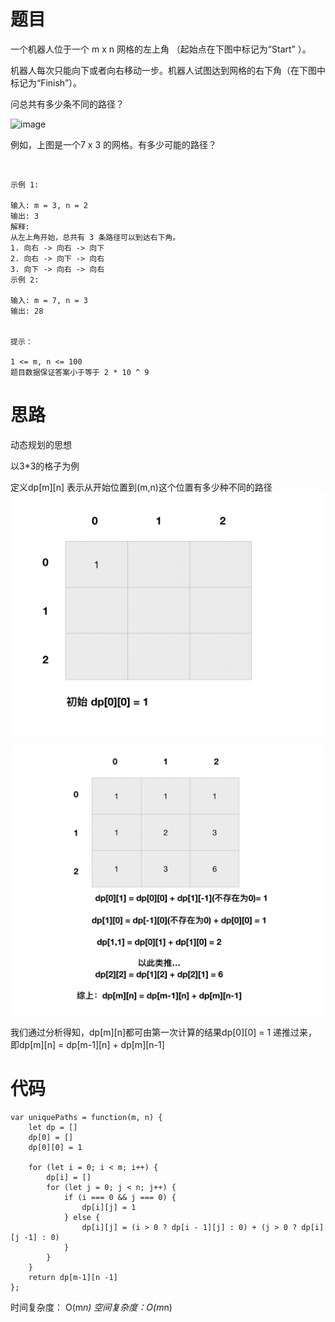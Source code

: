 # 题目
一个机器人位于一个 m x n 网格的左上角 （起始点在下图中标记为“Start” ）。

机器人每次只能向下或者向右移动一步。机器人试图达到网格的右下角（在下图中标记为“Finish”）。

问总共有多少条不同的路径？

![image](https://assets.leetcode-cn.com/aliyun-lc-upload/uploads/2018/10/22/robot_maze.png)

例如，上图是一个7 x 3 的网格。有多少可能的路径？

 


```
示例 1:

输入: m = 3, n = 2
输出: 3
解释:
从左上角开始，总共有 3 条路径可以到达右下角。
1. 向右 -> 向右 -> 向下
2. 向右 -> 向下 -> 向右
3. 向下 -> 向右 -> 向右
示例 2:

输入: m = 7, n = 3
输出: 28
 

提示：

1 <= m, n <= 100
题目数据保证答案小于等于 2 * 10 ^ 9
```


# 思路
动态规划的思想

以3*3的格子为例

定义dp[m][n] 表示从开始位置到(m,n)这个位置有多少种不同的路径
![image](https://github.com/xianweics/algorithm-learning/blob/master/tanxu/images/62-1.jpg?raw=true)



![image](https://github.com/xianweics/algorithm-learning/blob/master/tanxu/images/62-2.jpg?raw=true)

我们通过分析得知，dp[m][n]都可由第一次计算的结果dp[0][0] = 1 递推过来，即dp[m][n] = dp[m-1][n] + dp[m][n-1]

# 代码


```
var uniquePaths = function(m, n) {
    let dp = []
    dp[0] = []
    dp[0][0] = 1

    for (let i = 0; i < m; i++) {
        dp[i] = []
        for (let j = 0; j < n; j++) {
            if (i === 0 && j === 0) {
                dp[i][j] = 1
            } else {
                dp[i][j] = (i > 0 ? dp[i - 1][j] : 0) + (j > 0 ? dp[i][j -1] : 0)
            }
        }
    }
    return dp[m-1][n -1]
};
```
时间复杂度： O(m*n)
空间复杂度：O(m*n)
